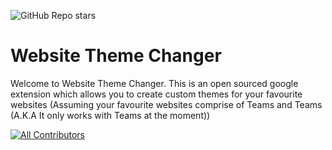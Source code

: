 ![GitHub Repo stars](https://img.shields.io/github/stars/Owen7000/Website-Theme-Changer-Google-Extension?style=plastic)
# Website Theme Changer

Welcome to Website Theme Changer. 
This is an open sourced google extension which allows you to create custom themes for your favourite websites (Assuming your favourite websites comprise of Teams and Teams (A.K.A It only works with Teams at the moment))

<!-- ALL-CONTRIBUTORS-BADGE:START - Do not remove or modify this section -->
[![All Contributors](https://img.shields.io/badge/all_contributors-13-orange.svg?style=flat-square)](#contributors)
<!-- ALL-CONTRIBUTORS-BADGE:END -->

